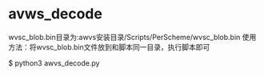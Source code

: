 # avws_decode

wvsc_blob.bin目录为:awvs安装目录/Scripts/PerScheme/wvsc_blob.bin
使用方法：将wvsc_blob.bin文件放到和脚本同一目录，执行脚本即可

$ python3 awvs_decode.py

